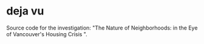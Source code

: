 # deja vu
Source code for the investigation: "The Nature of Neighborhoods: in the Eye of Vancouver's Housing Crisis ". 
